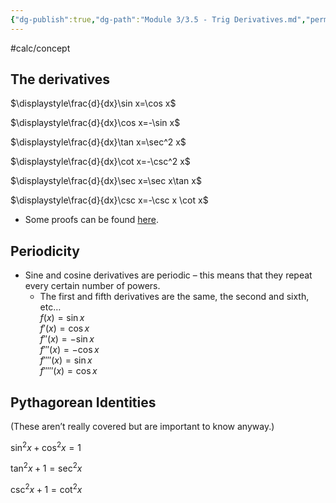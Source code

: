 ```yaml
---
{"dg-publish":true,"dg-path":"Module 3/3.5 - Trig Derivatives.md","permalink":"/module-3/3-5-trig-derivatives/","created":"","updated":""}
---
```


#calc/concept 
## The derivatives
$\displaystyle\frac{d}{dx}\sin x=\cos x$

$\displaystyle\frac{d}{dx}\cos  x=-\sin x$

$\displaystyle\frac{d}{dx}\tan x=\sec^2 x$

$\displaystyle\frac{d}{dx}\cot x=-\csc^2 x$

$\displaystyle\frac{d}{dx}\sec x=\sec x\tan x$

$\displaystyle\frac{d}{dx}\csc x=-\csc x \cot x$

- Some proofs can be found [here](https://www.youtube.com/watch?v=3FCGsi6mHk0&list=PLBSRjc5Bh-86nd7GlzzJS0KuToFiem6s2&index=12).
## Periodicity
- Sine and cosine derivatives are periodic – this means that they repeat every certain number of powers.
	- The first and fifth derivatives are the same, the second and sixth, etc…  
$f(x)=\sin x$  
$f'(x)=\cos x$  
$f''(x)=-\sin x$  
$f'''(x)=-\cos x$  
$f''''(x)=\sin x$  
$f'''''(x)=\cos x$
## Pythagorean Identities 
(These aren’t really covered but are important to know anyway.)

$\sin^2x+\cos^2x=1$

$\tan^2x+1=\sec^2x$

$\csc^2x+1=\cot^2x$